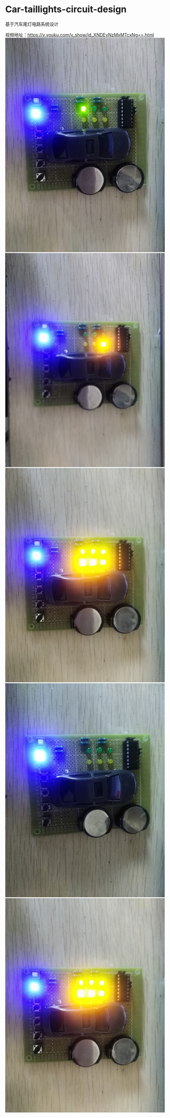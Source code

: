 ﻿# Car-taillights-circuit-design
基于汽车尾灯电路系统设计 

视频地址：https://v.youku.com/v_show/id_XNDEyNzMxMTcxNg==.html
![运行效果](1.jpg)
![运行效果](2.jpg)
![运行效果](3.jpg)
![运行效果](4.jpg)
![运行效果](5.jpg)
